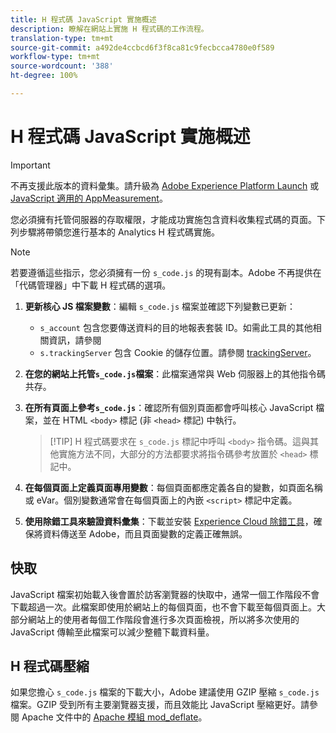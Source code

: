 ```yaml
---
title: H 程式碼 JavaScript 實施概述
description: 瞭解在網站上實施 H 程式碼的工作流程。
translation-type: tm+mt
source-git-commit: a492de4ccbcd6f3f8ca81c9fecbcca4780e0f589
workflow-type: tm+mt
source-wordcount: '388'
ht-degree: 100%

---
```



# H 程式碼 JavaScript 實施概述

>[!IMPORTANT]
>
> 不再支援此版本的資料彙集。請升級為 [Adobe Experience Platform Launch](../../launch/overview.md) 或 [JavaScript 適用的 AppMeasurement](../overview.md)。

您必須擁有托管伺服器的存取權限，才能成功實施包含資料收集程式碼的頁面。下列步驟將帶領您進行基本的 Analytics H 程式碼實施。

>[!NOTE]
>
> 若要遵循這些指示，您必須擁有一份 `s_code.js` 的現有副本。Adobe 不再提供在「代碼管理器」中下載 H 程式碼的選項。

1. **更新核心 JS 檔案變數**：編輯 `s_code.js` 檔案並確認下列變數已更新：
   * `s_account` 包含您要傳送資料的目的地報表套裝 ID。如需此工具的其他相關資訊，請參閱
   * `s.trackingServer` 包含 Cookie 的儲存位置。請參閱 [trackingServer](../../vars/config-vars/trackingserver.md)。
2. **在您的網站上托管`s_code.js`檔案**：此檔案通常與 Web 伺服器上的其他指令碼共存。
3. **在所有頁面上參考`s_code.js`**：確認所有個別頁面都會呼叫核心 JavaScript 檔案，並在 HTML `<body>` 標記 (非 `<head>` 標記) 中執行。

   >[!TIP] H 程式碼要求在 `s_code.js` 標記中呼叫 `<body>` 指令碼。這與其他實施方法不同，大部分的方法都要求將指令碼參考放置於 `<head>` 標記中。
4. **在每個頁面上定義頁面專用變數**：每個頁面都應定義各自的變數，如頁面名稱或 eVar。個別變數通常會在每個頁面上的內嵌 `<script>` 標記中定義。
5. **使用除錯工具來驗證資料彙集**：下載並安裝 [Experience Cloud 除錯工具](../../validate/debugger.md)，確保將資料傳送至 Adobe，而且頁面變數的定義正確無誤。

## 快取

JavaScript 檔案初始載入後會置於訪客瀏覽器的快取中，通常一個工作階段不會下載超過一次。此檔案即使用於網站上的每個頁面，也不會下載至每個頁面上。大部分網站上的使用者每個工作階段會進行多次頁面檢視，所以將多次使用的 JavaScript 傳輸至此檔案可以減少整體下載資料量。

## H 程式碼壓縮

如果您擔心 `s_code.js` 檔案的下載大小，Adobe 建議使用 GZIP 壓縮 `s_code.js` 檔案。GZIP 受到所有主要瀏覽器支援，而且效能比 JavaScript 壓縮更好。請參閱 Apache 文件中的 [Apache 模組 mod_deflate](http://httpd.apache.org/docs/current/mod/mod_deflate.html)。
